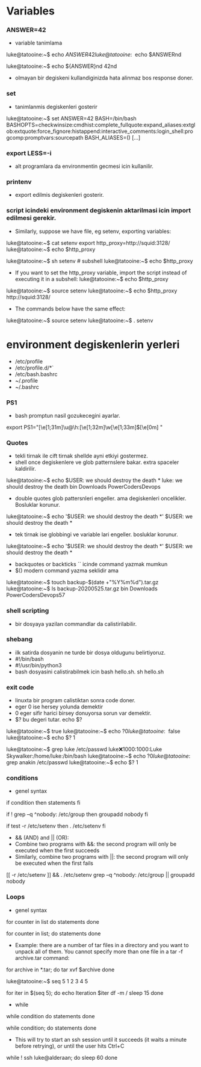 # Variables
### ANSWER=42
- variable tanimlama

luke@tatooine:~$ echo $ANSWER
42
luke@tatooine:~$ echo $ANSWERnd

luke@tatooine:~$ echo ${ANSWER}nd
42nd

- olmayan bir degiskeni kullandiginizda hata alinmaz bos response doner.

### set
- tanimlanmis degiskenleri gosterir

luke@tatooine:~$ set
ANSWER=42
BASH=/bin/bash
BASHOPTS=checkwinsize:cmdhist:complete_fullquote:expand_aliases:extglob:extquote:force_fignore:histappend:interactive_comments:login_shell:progcomp:promptvars:sourcepath
BASH_ALIASES=()
[...]

### export LESS=-i
- alt programlara da environmentin gecmesi icin kullanilir.

### printenv
- export edilmis degiskenleri gosterir.

### script icindeki environment degiskenin aktarilmasi icin import edilmesi gerekir.

- Similarly, suppose we have file, eg setenv, exporting variables:

luke@tatooine:~$ cat setenv
export http_proxy=http://squid:3128/
luke@tatooine:~$ echo $http_proxy

luke@tatooine:~$ sh setenv            # subshell
luke@tatooine:~$ echo $http_proxy

- If you want to set the http_proxy variable, import the script instead of executing it in a subshell:
luke@tatooine:~$ echo $http_proxy

luke@tatooine:~$ source setenv
luke@tatooine:~$ echo $http_proxy
http://squid:3128/

- The commands below have the same effect:

luke@tatooine:~$ source setenv
luke@tatooine:~$ . setenv

# environment degiskenlerin yerleri
- /etc/profile
- /etc/profile.d/*`
- /etc/bash.bashrc
- ~/.profile
- ~/.bashrc

### PS1
- bash promptun nasil gozukecegini ayarlar.

export PS1="\[\e[1;31m\]\u@\h:\[\e[1;32m\]\w\[\e[1;33m\]\$\[\e[0m\] "

### Quotes
- tekli tirnak ile cift tirnak shellde ayni etkiyi gostermez.
- shell once degiskenlere ve glob patternslere bakar. extra spaceler kaldirilir.

luke@tatooine:~$ echo $USER: we should  destroy  the death *
luke: we should destroy the death bin Downloads PowerCodersDevops

- double quotes glob pattersnleri engeller. ama degiskenleri oncelikler. Bosluklar korunur.

luke@tatooine:~$ echo '$USER: we should  destroy  the death *'
$USER: we should destroy the death *

- tek tirnak ise globbingi ve variable lari engeller. bosluklar korunur.

luke@tatooine:~$ echo '$USER: we should  destroy  the death *'
$USER: we should destroy the death *

- backquotes or backticks \`` icinde command yazmak mumkun
- $() modern command yazma seklidir ama

luke@tatooine:~$ touch backup-$(date +"%Y%m%d").tar.gz
luke@tatooine:~$ ls
backup-20200525.tar.gz  bin  Downloads  PowerCodersDevops57

### shell scripting
- bir dosyaya yazilan commandlar da calistirilabilir.

### shebang
- ilk satirda dosyanin ne turde bir dosya oldugunu belirtiyoruz.
- #!/bin/bash
- #!/usr/bin/python3
- bash dosyasini calistirabilmek icin bash hello.sh. sh hello.sh

### exit code
- linuxta bir program calistiktan sonra code doner.
- eger 0 ise hersey yolunda demektir
- 0 eger sifir harici birsey donuyorsa sorun var demektir.
- $? bu degeri tutar. echo $?

luke@tatooine:~$ true
luke@tatooine:~$ echo $?
0
luke@tatooine:~$ false
luke@tatooine:~$ echo $?
1

luke@tatooine:~$ grep luke /etc/passwd
luke:x:1000:1000:Luke Skywalker:/home/luke:/bin/bash
luke@tatooine:~$ echo $?
0
luke@tatooine:~$ grep anakin /etc/passwd
luke@tatooine:~$ echo $?
1

### conditions
- genel syntax

if condition
then
  statements
fi

if ! grep –q ^nobody: /etc/group
then
  groupadd nobody
fi

if test -r /etc/setenv
then
  . /etc/setenv
fi

- && (AND) and || (OR):
- Combine two programs with &&: the second program will only be executed when the first succeeds
- Similarly, combine two programs with ||: the second program will only be executed when the first fails

[[ -r /etc/setenv ]] && . /etc/setenv
grep –q ^nobody: /etc/group || groupadd nobody

### Loops
- genel syntax

for counter in list
do
  statements
done

for counter in list; do
  statements
done

- Example: there are a number of tar files in a directory and you want to unpack all of them. You cannot specify more than one file in a tar -f archive.tar command:

for archive in *.tar; do
  tar xvf $archive
done

luke@tatooine:~$ seq 5
1
2
3
4
5

for iter in $(seq 5); do
  echo Iteration $iter
  df -m /
  sleep 15
done

- while

while condition
do
  statements
done

while condition; do
  statements
done

- This will try to start an ssh session until it succeeds (it waits a minute before retrying), or until the user hits Ctrl+C

while ! ssh luke@alderaan; do
  sleep 60
done